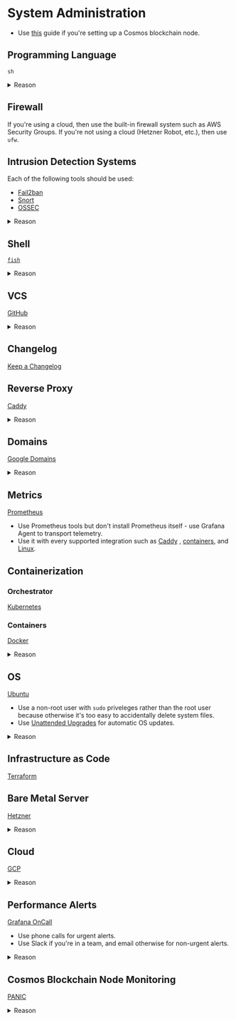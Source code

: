 # System Administration

- Use [this](https://github.com/leapwallet/cosmos-node-setup) guide if you're setting up a Cosmos blockchain node.

## Programming Language

`sh`

<details>
<summary>Reason</summary>

- `sh` is supported by all major OSes including Windows via WSL.
- There are different versions of `bash`, and you don't know which version an OS will have, if it even has `bash`.

</details>

## Firewall

If you're using a cloud, then use the built-in firewall system such as AWS Security Groups. If you're not using a
cloud (Hetzner Robot, etc.), then use `ufw`.

## Intrusion Detection Systems

Each of the following tools should be used:

- [Fail2ban](http://www.fail2ban.org/wiki/index.php/Main_Page)
- [Snort](https://www.snort.org/)
- [OSSEC](https://www.ossec.net/)

<details>
<summary>Reason</summary>

- They're free. Paid tools are hardly better but are difficult to use, and cost more than renting the server itself.

</details>

## Shell

[`fish`](https://fishshell.com/)

<details>
<summary>Reason</summary>

- Unlike `zsh` which requires you to install several plugins before it's usable, `fish` works out of the box. It also
  has a plugin system in case you want advanced customization though.
- The syntax highlighting allows you to figure out whether a command will work without executing it.
- It saves command line history similar to a browser so that you can cycle through commands you've previously entered
  based on what you've already entered.
- It's scripting language is easy to read and write because it has `switch`, etc.
- It has a single configuration file without any clutter.
- It's easy to create functions/aliases.
- It's mostly POSIX compliant. The parts which aren't POSIX compliant are obvious, and therefore not a problem. Syntax
  highlighting will help you find issues when pasting a command that doesn't work with `fish` (which doesn't happen
  often), there's a big community which means that it's easy to find `fish` equivalents of `bash`, etc. commands, and
  the productivity gained from the features `fish` has to offer outweigh the lack of 100% POSIX compliance.

</details>

## VCS

[GitHub](https://github.com/)

<details>
<summary>Reason</summary>

- GitHub has an issue tracking system, CI/CD pipelines, etc. which are better than competitors' such as GitLab and
  BitBucket in terms of UI/UX and stability.

</details>

## Changelog

[Keep a Changelog](https://github.com/olivierlacan/keep-a-changelog)

## Reverse Proxy

[Caddy](https://github.com/caddyserver/caddy)

<details>
<summary>Reason</summary>

- Automatic HTTPS.
- Easy to use.
- Well supported.

</details>

## Domains

[Google Domains](https://domains.google/)

<details>
<summary>Reason</summary>

- Good UI/UX.
- Affordable.
- Integrates with other services such as Google Sites.

</details>

## Metrics

[Prometheus](https://prometheus.io/)

- Use Prometheus tools but don't install Prometheus itself - use Grafana Agent to transport telemetry.
- Use it with every supported integration such as [Caddy](https://caddyserver.com/docs/metrics)
  , [containers](https://github.com/google/cadvisor), and [Linux](https://prometheus.io/docs/guides/node-exporter/).

## Containerization

### Orchestrator

[Kubernetes](https://kubernetes.io/)

### Containers

[Docker](https://www.docker.com/)

<details>
<summary>Reason</summary>

- It has the most support since it's the industry standard.

</details>

## OS

[Ubuntu](https://ubuntu.com/download/server)

- Use a non-root user with `sudo` priveleges rather than the root user because otherwise it's too easy to accidentally
  delete system files.
- Use [Unattended Upgrades](https://github.com/mvo5/unattended-upgrades) for automatic OS updates.

<details>
<summary>Reason</summary>

- RHEL sounds good because it has paid support, but you're not going to use it because manually setting up servers is
  outdated. On the rare occasion that you have to manually set up a server, you're not going to want paid support
  because it complicates things. Since RHEL (incorrectly) sounds good, Fedora and CentOS sound good because they're free
  versions of RHEL. Since RHEL itself is useless, Fedora and CentOS are useless too. Since most packages are in Debian
  format, and most support is for Ubuntu, Ubuntu is the best server OS. Ubuntu sounds bad because there's Canonical
  spyware, Amazon adware, and bad UIs (the terminal's theme, certain versions have an ugly desktop environment, etc.)
  but those don't exist on Ubuntu Server. Ubuntu's corporate backing causes the desktop edition to be a bad distro, but
  it's also what causes the server edition to be a good distro because there are LTS releases, support for upgrading
  between LTS releases, etc. The skills are also transferable because the best distro for desktop usage is Pop!_OS which
  is an Ubuntu fork. So, it's not like you'll have to learn Fedora for desktop (personal) usage, and Ubuntu for server
  usage.

</details>

## Infrastructure as Code

[Terraform](https://www.terraform.io/)

## Bare Metal Server

[Hetzner](https://hetzner.com/)

<details>
<summary>Reason</summary>

- Affordable.
- Many options.
- Trustworthy (many use it).
- Easy to use.

</details>

## Cloud

[GCP](https://cloud.google.com/)

<details>
<summary>Reason</summary>

- AWS has an outdated and buggy UI.
- GCP's tools (Google Maps, AI, etc.) are better than their AWS equivalents.
- The programmatic interfaces to interact with AWS such as the CLI are unusable because they're outdated, in beta,
  deprecated, etc.

</details>

## Performance Alerts

[Grafana OnCall](https://grafana.com/products/oncall/)

- Use phone calls for urgent alerts.
- Use Slack if you're in a team, and email otherwise for non-urgent alerts.

<details>
<summary>Reason</summary>

- Integrates with monitoring tools such as logs, traces, and metrics (Prometheus, etc.).
- Affordable (unlimited free phone call alerts, etc.).

</details>

## Cosmos Blockchain Node Monitoring

[PANIC](https://github.com/SimplyVC/panic)

<details>
<summary>Reason</summary>

- FOSS (self-hosted).
- Provides configurable alerts such as governance notifications, and block sync lag out of the box.
- Good docs.
- Good support (there's a Telegram group for help).
- Frequently updated.
- Can be used for non-Cosmos blockchain nodes as well (it's scalable).

</details>
